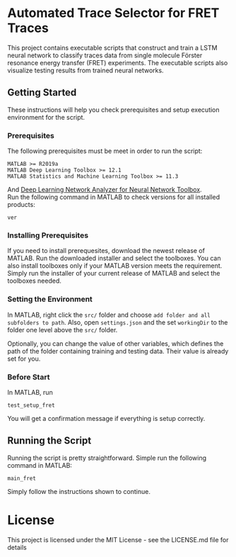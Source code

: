 # Automated Trace Selector for FRET Traces

This project contains executable scripts that construct and train a LSTM neural network to classify traces data from single molecule Förster resonance energy transfer (FRET) experiments. The executable scripts also visualize testing results from trained neural networks.

## Getting Started

These instructions will help you check prerequisites and setup execution environment for the script.

### Prerequisites

The following prerequisites must be meet in order to run the script:
```
MATLAB >= R2019a
MATLAB Deep Learning Toolbox >= 12.1
MATLAB Statistics and Machine Learning Toolbox >= 11.3
```
And [Deep Learning Network Analyzer for Neural Network Toolbox](https://www.mathworks.com/matlabcentral/fileexchange/66982-deep-learning-network-analyzer-for-neural-network-toolbox). <br>
Run the following command in MATLAB to check versions for all installed products:
```
ver
```

### Installing Prerequisites

If you need to install prerequesites, download the newest release of MATLAB. Run the downloaded installer and select the toolboxes. You can also install toolboxes only if your MATLAB version meets the requirement. Simply run the installer of your current release of MATLAB and select the toolboxes needed.

### Setting the Environment

In MATLAB, right click the `src/` folder and choose `add folder and all subfolders to path`. Also, open `settings.json` and the set `workingDir` to the folder one level above the `src/` folder. 

Optionally, you can change the value of other variables, which defines the path of the folder containing training and testing data. Their value is already set for you.

### Before Start

In MATLAB, run
```
test_setup_fret
```
You will get a confirmation message if everything is setup correctly.

## Running the Script

Running the script is pretty straightforward. Simple run the following command in MATLAB:
```
main_fret
```
Simply follow the instructions shown to continue.

# License
This project is licensed under the MIT License - see the LICENSE.md file for details